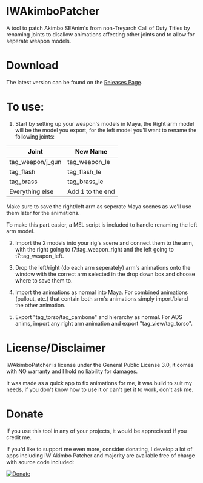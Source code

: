 # IWAkimboPatcher

A tool to patch Akimbo SEAnim's from non-Treyarch Call of Duty Titles by renaming joints to disallow 
animations affecting other joints and to allow for seperate weapon models.

# Download

The latest version can be found on the [Releases Page](https://github.com/Scobalula/IWAkimboPatcher/releases).

# To use:

1. Start by setting up your weapon's models in Maya, the Right arm model will be the model you export,
for the left model you'll want to rename the following joints:

| Joint            | New Name         |
|------------------|------------------|
| tag_weapon/j_gun | tag_weapon_le    |
| tag_flash        | tag_flash_le     |
| tag_brass        | tag_brass_le     |
| Everything else  | Add 1 to the end |

Make sure to save the right/left arm as seperate Maya scenes as we'll use them later for the
animations.

To make this part easier, a MEL script is included to handle renaming the left arm model.

2. Import the 2 models into your rig's scene and connect them to the arm, with the right going to
t7:tag_weapon_right and the left going to t7:tag_weapon_left.

3. Drop the left/right (do each arm seperately) arm's animations onto the window with the correct arm
selected in the drop down box and choose where to save them to.

4. Import the animations as normal into Maya. For combined animations (pullout, etc.) that contain both
arm's animations simply import/blend the other animation.

5. Export "tag_torso/tag_cambone" and hierarchy as normal. For ADS anims, import any right arm animation
and export "tag_view/tag_torso".

# License/Disclaimer

IWAkimboPatcher is license under the General Public License 3.0, it comes with NO warranty and I hold no liability for damages.

It was made as a quick app to fix animations for me, it was build to suit my needs, if you don't know how to use it or can't get it to work, don't ask me.

# Donate

If you use this tool in any of your projects, it would be appreciated if you credit me.

If you'd like to support me even more, consider donating, I develop a lot of apps including IW Akimbo Patcher and majority are available free of charge with source code included:

[![Donate](https://img.shields.io/badge/Donate-PayPal-yellowgreen.svg)](https://www.paypal.me/scobalula)

